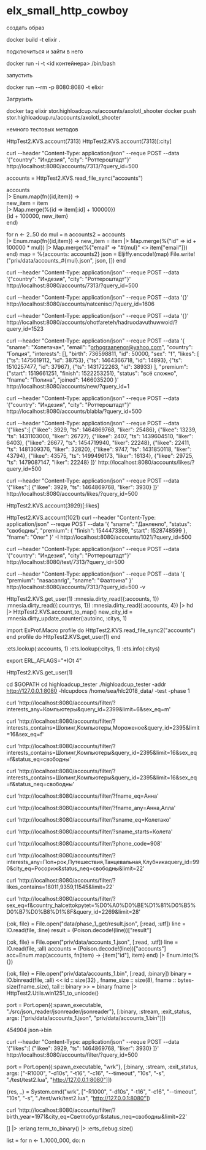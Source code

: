# elx_small_http_cowboy

создать образ

 docker build -t elixir .

подключиться и зайти в него

 docker run -i -t <id контейнера> /bin/bash

запустить

 docker run --rm -p 8080:8080 -t elixir

Загрузить

docker tag elixir stor.highloadcup.ru/accounts/axolotl_shooter
docker push stor.highloadcup.ru/accounts/axolotl_shooter

 
 немного тестовых методов

HttpTest2.KVS.account(7313)
HttpTest2.KVS.account(7313)[:city]

curl --header "Content-Type: application/json"   --reque POST   --data '{"country": "Индезия", "city": "Роттероштадт"}'   http://localhost:8080/accounts/7313/?query_id=500

accounts = HttpTest2.KVS.read_file_sync("accounts")

accounts \
|> Enum.map(fn({id,item}) -> \
  new_item = item \
  |> Map.merge(%{id => item[:id] + 100000}) \
  {id + 100000, new_item} \
end)

for n <- 2..50 do
  mul = n
  accounts2 = accounts \
  |> Enum.map(fn({id,item}) ->
      new_item = item
      |> Map.merge(%{"id" => id + 100000 * mul})
      |> Map.merge(%{"email" => "#{mul}" <> item["email"]}) 
  end)
  map = %{accounts: accounts2}
  json = Eljiffy.encode!(map)
  File.write!("priv/data/accounts_#{mul}.json", json, [])
end 


curl --header "Content-Type: application/json"   --reque POST   --data '{"country": "Индезия", "city": "Роттероштадт"}'   http://localhost:8080/accounts/7313/?query_id=500

curl --header "Content-Type: application/json"   --reque POST   --data '{}'   http://localhost:8080/accounts/natcenisci/?query_id=1606

curl --header "Content-Type: application/json"   --reque POST   --data '{}'   http://localhost:8080/accounts/ohotfareteh/hadruodavuthuwwoid/?query_id=1523


curl --header "Content-Type: application/json"   --reque POST   --data '{
    "sname": "Хопетачан",
    "email": "orhograanenor@yahoo.com",
    "country": "Голция",
    "interests": [],
    "birth": 736598811,
    "id": 50000,
    "sex": "f",
    "likes": [
        {"ts": 1475619112, "id": 38753},
        {"ts": 1464366718, "id": 14893},
        {"ts": 1510257477, "id": 37967},
        {"ts": 1431722263, "id": 38933}
    ],
    "premium": {"start": 1519661251, "finish": 1522253251},
    "status": "всё сложно",
    "fname": "Полина",
    "joined": 1466035200
}'   http://localhost:8080/accounts/new/?query_id=1

curl --header "Content-Type: application/json"   --reque POST   --data '{"country": "Индезия", "city": "Роттероштадт"}'   http://localhost:8080/accounts/blabla/?query_id=500

curl --header "Content-Type: application/json"   --reque POST   --data '{"likes":[
    {"likee": 3929, "ts": 1464869768, "liker": 25486},
    {"likee": 13239, "ts": 1431103000, "liker": 26727},
    {"likee": 2407, "ts": 1439604510, "liker": 6403},
    {"likee": 26677, "ts": 1454719940, "liker": 22248},
    {"likee": 22411, "ts": 1481309376, "liker": 32820},
    {"likee": 9747, "ts": 1431850118, "liker": 43794},
    {"likee": 43575, "ts": 1499496173, "liker": 16134},
    {"likee": 29725, "ts": 1479087147, "liker": 22248}
]}'   http://localhost:8080/accounts/likes/?query_id=500

curl --header "Content-Type: application/json"   --reque POST   --data '{"likes":[
    {"likee": 3929, "ts": 1464869768, "liker": 3930}
]}'   http://localhost:8080/accounts/likes/?query_id=500


HttpTest2.KVS.account(3929)[:likes]

HttpTest2.KVS.account(1021)
curl --header "Content-Type: application/json"   --reque POST   --data '{
  "sname": "Данленло",
  "status": "свободны",
  "premium": {
    "finish": 1544473399,
    "start": 1528748599
  },
  "fname": "Олег"
}'  -I http://localhost:8080/accounts/1021/?query_id=500

curl --header "Content-Type: application/json"   --reque POST   --data '{"country": "Индезия", "city": "Роттероштадт"}'   http://localhost:8080/test/7313/?query_id=500

curl --header "Content-Type: application/json"   --reque POST   --data '{
  "premium": "nasacanrig",
  "sname": "Фаатоина"
}'   http://localhost:8080/accounts/7313/?query_id=500 -v

HttpTest2.KVS.get_user(1)
:mnesia.dirty_read({:accounts, 1})
:mnesia.dirty_read({:countrys, 1})
:mnesia.dirty_read({:accounts, 4}) |> hd |> HttpTest2.KVS.account_to_map()
new_city_id = :mnesia.dirty_update_counter(:autoinc, :citys, 1)

import ExProf.Macro
profile do HttpTest2.KVS.read_file_sync2("accounts") end
profile do HttpTest2.KVS.get_user(1) end

:ets.lookup(:accounts, 1)
:ets.lookup(:citys, 1)
:ets.info(:citys)

export ERL_AFLAGS="+IOt 4"

HttpTest2.KVS.get_user(1)

cd $GOPATH
cd highloadcup_tester
./highloadcup_tester -addr http://127.0.0.1:8080 -hlcupdocs /home/sea/hlc2018_data/ -test -phase 1

 curl 'http://localhost:8080/accounts/filter/?interests_any=Компьютеры&query_id=2399&limit=6&sex_eq=m'  


curl 'http://localhost:8080/accounts/filter/?interests_contains=Шопинг,Компьютеры,Мороженое&query_id=2395&limit=16&sex_eq=f'

curl 'http://localhost:8080/accounts/filter/?interests_contains=Шопинг,Компьютеры&query_id=2395&limit=16&sex_eq=f&status_eq=свободны'

curl 'http://localhost:8080/accounts/filter/?interests_contains=Шопинг,Компьютеры&query_id=2395&limit=16&sex_eq=f&status_neq=свободны'

curl 'http://localhost:8080/accounts/filter/?fname_eq=Анна'

curl 'http://localhost:8080/accounts/filter/?fname_any=Анна,Алла'

curl 'http://localhost:8080/accounts/filter/?sname_eq=Колетако'

curl 'http://localhost:8080/accounts/filter/?sname_starts=Колета'

curl 'http://localhost:8080/accounts/filter/?phone_code=908'

curl 'http://localhost:8080/accounts/filter/?interests_any=Поп+рок,Путешествия,Танцевальная,Клубникаquery_id=990&city_eq=Росориж&status_neq=свободны&limit=22'

curl 'http://localhost:8080/accounts/filter/?likes_contains=18011,9359,11545&limit=22'

curl 'http://localhost:8080/accounts/filter/?sex_eq=f&country_halcettokpytet=%D0%A0%D0%BE%D1%81%D0%B5%D0%B7%D0%B8%D1%8F&query_id=2269&limit=28'

{:ok, file} = File.open("data/phase_1_get/result.json", [:read, :utf])
line = IO.read(file, :line)
result = (Poison.decode!(line))["result"]

{:ok, file} = File.open("priv/data/accounts_1.json", [:read, :utf])
line = IO.read(file, :all)
accounts = (Poison.decode!(line))["accounts"]
acc=Enum.map(accounts, fn(item) -> {item["id"], item} end) |> Enum.into(%{})

{:ok, file} = File.open("priv/data/accounts_1.bin", [:read, :binary])
binary = IO.binread(file, :all)
<< id :: size(32) , fname_size :: size(8), fname :: bytes-size(fname_size), tail :: binary >> = binary
fname |> HttpTest2.Utils.win1251_to_unicode()


port = Port.open({:spawn_executable, "./src/json_reader/jsonreader/jsonreader"}, [:binary, :stream, :exit_status, args: ["priv/data/accounts_1.json", "priv/data/accounts_1.bin"]])

454904 json->bin

curl --header "Content-Type: application/json"   --reque POST   --data '{"likes":[
    {"likee": 3929, "ts": 1464869768, "liker": 3930}
]}'   http://localhost:8080/accounts/filter/?query_id=500

port = Port.open({:spawn_executable, "wrk"},    [:binary, :stream, :exit_status, args: ["-R1000", "-d10s", "-t16", "-c16", "--timeout", "10s", "-s", "./test/test2.lua", "http://127.0.0.1:8080"]])

{res, _} = System.cmd("wrk", ["-R1000", "-d10s", "-t16", "-c16", "--timeout", "10s", "-s", "./test/wrk/test2.lua", "http://127.0.0.1:8080"])


curl 'http://localhost:8080/accounts/filter/?birth_year=1971&city_eq=Светлобург&status_neq=свободны&limit=22'

 [] |> :erlang.term_to_binary() |> :erts_debug.size()


list = for n <- 1..1000_000, do: n

